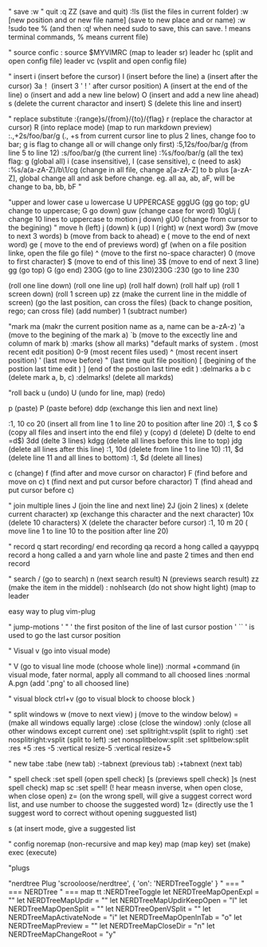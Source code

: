 " save
:w
" quit
:q
ZZ (save and quit)
:!ls (list the files in current folder)
:w [new position and or new file name] (save to new place and or name)
:w !sudo tee % (and then :q! when need sudo to save, this can save. ! means terminal commands, % means current file)


" source confic
: source $MYVIMRC<CR> (map to leader sr)
leader hc (split and open config file)
leader vc (vsplit and open config file)


" insert
i (insert before the cursor)
I (insert before the line)
a (insert after the cursor)
3a！<Esc> (insert 3 ' ! ' after cursor position)
A (insert at the end of the line)
o (insert and add a new line below)
O (insert and add a new line ahead)
s (delete the current charactor and insert)
S (delete this line and insert)

" replace substitute
:{range}s/{from}/{to}/{flag}
r (replace the charactor at cursor)
R (into replace mode) 
	(map to run markdown preview)
:.,+2s/foo/bar/g (., +s from current cursor line to plus 2 lines, change foo to bar; g is flag to change all or will change only first)
:5,12s/foo/bar/g (from line 5 to line 12)
:s/foo/bar/g (the current line)
:%s/foo/bar/g (all the tex)
flag: g (global all) i (case insensitive), I (case sensitive), c (need to ask)
:%s/a\(a-zA-Z\)/b\1/cg (change in all file, change a[a-zA-Z] to b plus [a-zA-Z], global change all and ask before change. eg. all aa, ab, aF, will be change to ba, bb, bF
"

"upper and lower case
u lowercase
U UPPERCASE
gggUG (gg go top; gU change to uppercase; G go down)
guw (change case for word)
10gUj ( change 10 lines to uppercase to motion j down)
gU0 (change from cursor to the begining)
" move
h (left)
j (down)
k (up)
l (right)
w (next word)
3w (move to next 3 words)
b (move from back to ahead)
e ( move to the end of next word)
ge ( move to the end of previews word)
gf (when on a file position linke, open the file go file)
^ (move to the first no-space character)
0 (move to first character)
$ (move to end of this line)
3$ (move to end of next 3 line)
gg (go top)
G (go end)
230G (go to line 230)230G 
:230<CR> (go to line 230 

<C-e> (roll one line down)
<C-y> (roll one line up)
<C-d> (roll half down)
<C-u> (roll half up)
<C-f> (roll 1 screen down)
<C-b> (roll 1 screen up)
zz (make the current line in the middle of screen)
<C-o> (go the last position, can cross the files)
<C-i> (back to change position, rego; can cross file)
<C-a> (add number) 1
<C-x> (subtract number)


"mark
ma (makr the current position name as a, name can be a-zA-z)
'a (move to the begining of the mark a)
`b (move to the excectly line and column of mark b)
:marks (show all marks)
"default marks of system
. (most recent edit position)
0-9 (most recent files used)
^ (most recent insert position)
' (last move before)
" (last time quit file position)
[ (begining of the postion last time edit )
] (end  of the postion last time edit )
:delmarks a b c (delete mark a, b, c)
:delmarks! (delete all markds)


"roll back
u (undo)
U (undo for line, map)
<C-r> (redo)



p (paste)
P (paste before)
ddp (exchange this lien and next line)

:1, 10 co 20 (insert all from line 1 to line 20 to position after line 20)
:1, $ co $ (copy all files and insert into the end file)
y (copy)
d (delete)
D (delte to end =d$)
3dd (delte 3 lines)
kdgg (delete all lines before this line to top)
jdg (delete all lines after this line)
:1, 10d (delete from line 1 to line 10)
:11, $d (delete line 11 and all lines to bottom)
:1, $d (delete all lines)

c (change)
f (find after and move cursor on charactor)
F (find before and move on c)
t (find next and put cursor before charactor)
T (find ahead and put cursor before c)

" join multiple lines
J (join the line and next line)
2J (join 2 lines)
x (delete current character)
xp (exchange this character and the next character)
10x (delete 10 characters)
X (delete the character before cursor)
:1, 10 m 20 ( move line 1 to line 10 to the position after line 20)

" record
q start recording/ end recording
qa record a hong called a
qayyppq record a hong called a and yarn whole line and paste 2 times and then end record

" search
/ (go to search)
n (next search result)
N (previews search result)
zz (make the item in the middel)
: nohlsearch (do not show hight light)
			(map to leader <CR>

easy way to plug vim-plug


" jump-motions
' " ' the first positon of the line of last cursor postion
' `` ' is used to go the last cursor position

" Visual
v (go into visual mode)

" 
V (go to visual line mode (choose whole line))
:normal +command (in visual mode, fater normal, apply all command to all choosed lines
:normal A.pgn (add '.png' to all choosed line)

" visual block
ctrl+v (go to visual block to choose block )


" split windows
<C-w>w (move to next view)
<C-w>j (move to the window below)
<C-w>= (make all windows equally large)
:close (close the window)
:only (close all other windows except current one)
:set splitright<CR>:vsplit<CR> (split to right)
:set nosplitright<CR>:vsplit<CR> (split to left)
:set nonsplitbelow<CR>:split<CR>
:set splitbelow<CR>:split<CR>
:res +5<CR>
:res -5<CR>
:vertical resize-5<CR>
:vertical resize+5<CR>


" new tabe
:tabe<CR> (new tab)
:-tabnext<CR> (previous tab)
:+tabnext<CR> (next tab)

" spell check
:set spell (open spell check)
[s (previews spell check)
]s (nest spell check)
map <LEADER>sc :set spell!<CR>  (! hear measn inverse, when open close, when close open)
z= (on the wrong spell, will give a suggest correct word list, and use number to choose the suggested word)
1z= (directly use the 1 suggest word to correct without opening sugguested list)

<C-x>s (at insert mode, give a suggested list



" config
noremap (non-recursive and map key)
map (map key)
set (make)
exec (execute)

"plugs

"nerdtree
Plug 'scrooloose/nerdtree', { 'on': 'NERDTreeToggle' }
" ===
" === NERDTree
" ===
map tt :NERDTreeToggle<CR>
let NERDTreeMapOpenExpl = ""
let NERDTreeMapUpdir = ""
let NERDTreeMapUpdirKeepOpen = "l"
let NERDTreeMapOpenSplit = ""
let NERDTreeOpenVSplit = ""
let NERDTreeMapActivateNode = "i"
let NERDTreeMapOpenInTab = "o"
let NERDTreeMapPreview = ""
let NERDTreeMapCloseDir = "n"
let NERDTreeMapChangeRoot = "y"
